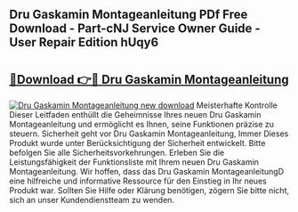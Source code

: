 ## Dru Gaskamin Montageanleitung PDf Free Download - Part-cNJ Service Owner Guide - User Repair Edition hUqy6

# <h2><a href="http://df7doo6.blite.top/?on=Dru+Gaskamin+Montageanleitung">🔗Download 👉🔴 Dru Gaskamin Montageanleitung</a></h2>

[![Dru Gaskamin Montageanleitung new download](https://i.imgur.com/lujVjoI.png)](http://df7doo6.blite.top/?on=Dru+Gaskamin+Montageanleitung)
Meisterhafte Kontrolle Dieser Leitfaden enthüllt die Geheimnisse Ihres neuen Dru Gaskamin Montageanleitung und ermöglicht es Ihnen, seine Funktionen präzise zu steuern. Sicherheit geht vor Dru Gaskamin Montageanleitung, Immer Dieses Produkt wurde unter Berücksichtigung der Sicherheit entwickelt. Bitte befolgen Sie alle Sicherheitsvorkehrungen. Erleben Sie die Leistungsfähigkeit der Funktionsliste mit Ihrem neuen Dru Gaskamin Montageanleitung. Wir hoffen, dass das Dru Gaskamin MontageanleitungD eine hilfreiche und informative Ressource für den Einstieg in Ihr neues Produkt war. Sollten Sie Hilfe oder Klärung benötigen, zögern Sie bitte nicht, sich an unser Kundendienstteam zu wenden.

